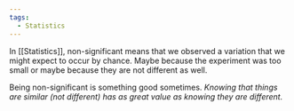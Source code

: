 ```yaml
---
tags:
  - Statistics
---
```

In [[Statistics]], non-significant means that we observed a variation that we might expect to occur by chance. Maybe because the experiment was too small or maybe because they are not different as well.

Being non-significant is something good sometimes. *Knowing that things are similar (not different) has as great value as knowing they are different.*
